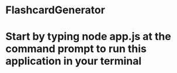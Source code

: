 # FlashcardGenerator

# Start by typing node app.js at the command prompt to run this application in your terminal